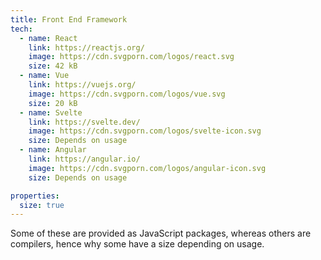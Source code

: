 ```yaml
---
title: Front End Framework
tech:
  - name: React
    link: https://reactjs.org/
    image: https://cdn.svgporn.com/logos/react.svg
    size: 42 kB
  - name: Vue
    link: https://vuejs.org/
    image: https://cdn.svgporn.com/logos/vue.svg
    size: 20 kB
  - name: Svelte
    link: https://svelte.dev/
    image: https://cdn.svgporn.com/logos/svelte-icon.svg
    size: Depends on usage
  - name: Angular
    link: https://angular.io/
    image: https://cdn.svgporn.com/logos/angular-icon.svg
    size: Depends on usage

properties:
  size: true
---
```


Some of these are provided as JavaScript packages, whereas others are compilers, hence why some have a size depending on usage.
